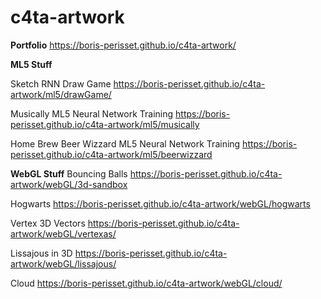 # c4ta-artwork

**Portfolio**
https://boris-perisset.github.io/c4ta-artwork/

**ML5 Stuff**

Sketch RNN Draw Game
https://boris-perisset.github.io/c4ta-artwork/ml5/drawGame/

Musically ML5 Neural Network Training
https://boris-perisset.github.io/c4ta-artwork/ml5/musically

Home Brew Beer Wizzard ML5 Neural Network Training
https://boris-perisset.github.io/c4ta-artwork/ml5/beerwizzard


**WebGL Stuff**
Bouncing Balls
https://boris-perisset.github.io/c4ta-artwork/webGL/3d-sandbox

Hogwarts
https://boris-perisset.github.io/c4ta-artwork/webGL/hogwarts

Vertex 3D Vectors
https://boris-perisset.github.io/c4ta-artwork/webGL/vertexas/

Lissajous in 3D
https://boris-perisset.github.io/c4ta-artwork/webGL/lissajous/

Cloud
https://boris-perisset.github.io/c4ta-artwork/webGL/cloud/
